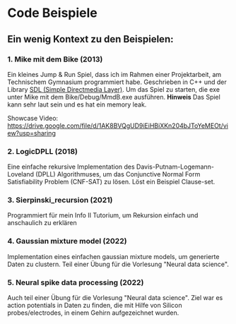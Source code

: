 # Code Beispiele

## Ein wenig Kontext zu den Beispielen:

### 1. Mike mit dem Bike (2013)
Ein kleines Jump & Run Spiel, dass ich im Rahmen einer Projektarbeit, am Technischem Gymnasium programmiert habe.
Geschrieben in C++ und der Library [SDL (Simple Directmedia Layer)](http://www.libsdl.org/).
Um das Spiel zu starten, die exe unter Mike mit dem Bike/Debug/MmdB.exe ausführen.
**Hinweis** Das Spiel kann sehr laut sein und es hat ein memory leak.

Showcase Video: https://drive.google.com/file/d/1AK8BVQgUD9iEiHBiXKn204bJToYeMEOt/view?usp=sharing

### 2. LogicDPLL (2018)
Eine einfache rekursive Implementation des Davis-Putnam-Logemann-Loveland (DPLL) Algorithmuses, um das Conjunctive Normal Form Satisfiability Problem (CNF-SAT) zu lösen.
Löst ein Beispiel Clause-set.

### 3. Sierpinski_recursion (2021)
Programmiert für mein Info II Tutorium, um Rekursion einfach und anschaulich zu erklären

### 4. Gaussian mixture model (2022)
Implementation eines einfachen gaussian mixture models, um generierte Daten zu clustern.
Teil einer Übung für die Vorlesung "Neural data science".

### 5. Neural spike data processing (2022)
Auch teil einer Übung für die Vorlesung "Neural data science".
Ziel war es action potentials in Daten zu finden, die mit Hilfe von Silicon probes/electrodes, in einem Gehirn aufgezeichnet wurden. 
